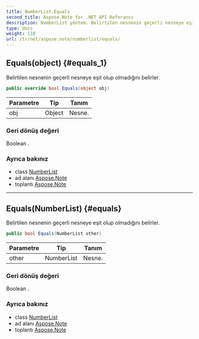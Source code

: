 ```yaml
---
title: NumberList.Equals
second_title: Aspose.Note for .NET API Referansı
description: NumberList yöntem. Belirtilen nesnenin geçerli nesneye eşit olup olmadığını belirler.
type: docs
weight: 110
url: /tr/net/aspose.note/numberlist/equals/
---
```

## Equals(object) {#equals_1}

Belirtilen nesnenin geçerli nesneye eşit olup olmadığını belirler.

```csharp
public override bool Equals(object obj)
```

| Parametre | Tip | Tanım |
| --- | --- | --- |
| obj | Object | Nesne. |

### Geri dönüş değeri

Boolean .

### Ayrıca bakınız

* class [NumberList](../)
* ad alanı [Aspose.Note](../../numberlist/)
* toplantı [Aspose.Note](../../../)

---

## Equals(NumberList) {#equals}

Belirtilen nesnenin geçerli nesneye eşit olup olmadığını belirler.

```csharp
public bool Equals(NumberList other)
```

| Parametre | Tip | Tanım |
| --- | --- | --- |
| other | NumberList | Nesne. |

### Geri dönüş değeri

Boolean .

### Ayrıca bakınız

* class [NumberList](../)
* ad alanı [Aspose.Note](../../numberlist/)
* toplantı [Aspose.Note](../../../)


